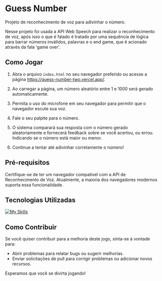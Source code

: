 # Guess Number
Projeto de reconhecimento de voz para adivinhar o número.

Nesse projeto foi usada a API Web Speech para realizar o reconhecimento de voz, após isso o que é falado é tratado por uma sequência de lógica para barrar números inválidos, palavras e o end game, que é acionado através da fala 'game over'.

## Como Jogar

1. Abra o arquivo `index.html` no seu navegador preferido ou acesse a página https://guess-number-two.vercel.app/.

2. Ao carregar a página, um número aleatório entre 1 e 1000 será gerado automaticamente.

3. Permita o uso do microfone em seu navegador para permitir que o navegador escute sua voz.

4. Fale o seu palpite para o número.

5. O sistema comparará sua resposta com o número gerado aleatoriamente e fornecerá feedback sobre se você acertou, ou errou. Indicando se o número está maior ou menor.

6. Continue a tentar até adivinhar corretamente o número!

## Pré-requisitos

Certifique-se de ter um navegador compatível com a API de Reconhecimento de Voz. Atualmente, a maioria dos navegadores modernos suporta essa funcionalidade.

## Tecnologias Utilizadas

[![My Skills](https://skillicons.dev/icons?i=html,css,js)](https://skillicons.dev)


## Como Contribuir

Se você quiser contribuir para a melhoria deste jogo, sinta-se à vontade para:

- Abrir problemas para relatar bugs ou sugerir melhorias.
- Enviar solicitações de pull para corrigir problemas ou adicionar novos recursos.

Esperamos que você se divirta jogando!
